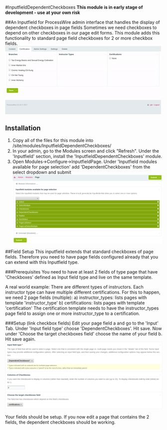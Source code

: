 #InputfieldDependentCheckboxes
**This module is in early stage of development - use at your own risk**

##An Inputfield for ProcessWire admin interface that handles the display of dependent checkboxes in page fields
Sometimes we need checkboxes to depend on other checkboxes in our page edit forms. This module adds this functionality to standard page field checkboxes for 2 or more checkbox fields.
![Screenshot of inputfield in action](/images/demo-1.gif)



## Installation
1. Copy all of the files for this module into /site/modules/InputfieldDependentCheckboxes/
2. In your admin, go to the Modules screen and click "Refresh". Under the 'Inputfield' section, install the 'InputfieldDependentCheckboxes' module.
3. Open Modules->Configure->InputfieldPage. Under 'Inputfield modules available for page selection' add 'DependentCheckboxes' from the select dropdown and submit
![Screenshot of install setting](/images/install-1.png)

##Field Setup
This inputfield extends that standard checkboxes of page fields. Therefore you need to have page fields configured already that you can extend with this Inputfield type.

###Prerequisites
You need to have at least 2 fields of type page that have 'Checkboxes' defined as Input field type and live on the same template.

A real world example:
There are different types of instructors. Each instructor type can have multiple different certifications.
For this to happen, we need 2 page fields (multiple):
a) instructor_types: lists pages with template 'instructor_type'
b) certifications: lists pages with template 'certification'
The certification template needs to have the instructor_types page field to assign one or more instructor_type to a certification.

###Setup (link checkbox fields)
Edit your page field a and go to the 'Input' Tab. Under 'Input field type' choose 'DependentCheckboxes'. Hit save. Now under 'Choose the target checkboxes field' choose the name of your field b. Hit save again.
![Screenshot of field setting](/images/setup-1.png)


Your fields should be setup. If you now edit a page that contains the 2 fields, the dependent checkboxes should be working. 
